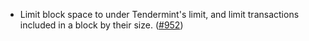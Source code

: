 - Limit block space to under Tendermint's limit, and limit transactions included
  in a block by their size. ([#952](https://github.com/anoma/namada/pull/952))